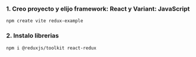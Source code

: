 ### 1. Creo proyecto y elijo framework: React y Variant: JavaScript

```
npm create vite redux-example
```

### 2. Instalo librerias

```
npm i @reduxjs/toolkit react-redux
```
